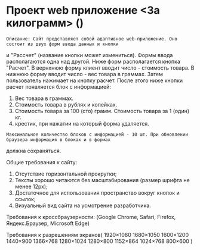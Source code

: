 
# Проект web приложение <За килограмм> (<Per kilogram>)

    Описание: Сайт представляет собой адаптивное web-приложение. Оно состоит из двух форм ввода данных и кнопки 
и "Рассчет" (название кнопки может измениться). Формы ввода располагаются одна над другой. Ниже форм располагается кнопка "Расчет". В вернхнюю форму клиент вводит число - стоимость товара. В нижнюю форму вводит число - вес товара в граммах. Затем пользователь нажимает на кнопку расчет. После этого ниже кнопки расчет появляется блок с информацией:    
  1. Вес товара в граммах. 
  2. Стоимость товара в рублях и копейках. 
  3. Стоимость товара за 100 (сто) грамм. Стоимость товара за 1 (один) кг. 
  4. крестик, при нажатии на который форма удаляется.

    Максимальное количество блоков с информацией - 10 шт. При обновлении браузера информация в блоках и в формах 
должна сохраняться. 

  Общие требования к сайту: 
  1. Отсутствие горизонтальной прокрутки;
  2. Тексты хорошо читаются без масштабирования (размер шрифта не менее 12px);
  3. Достаточное для использования пространство вокруг кнопок и ссылок;
  4. Визуальный вид сайта на усмотрение разработчика.

Требования к кроссбраузерности: (Google Chrome, Safari, Firefox,	Яндекс.Браузер,	Microsoft Edge)

Требования к разрешениям экранов( 1920×1080	1680×1050	1600×1200	1440×900	1366×768	1280×1024
1280×800	1152×864	1024×768	800×600	)

